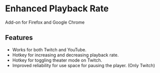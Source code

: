 # Enhanced Playback Rate
Add-on for Firefox and Google Chrome

## Features
- Works for both Twitch and YouTube.
- Hotkey for increasing and decreasing playback rate.
- Hotkey for toggling theater mode on Twitch.
- Improved reliability for use space for pausing the player. (Only Twitch)
